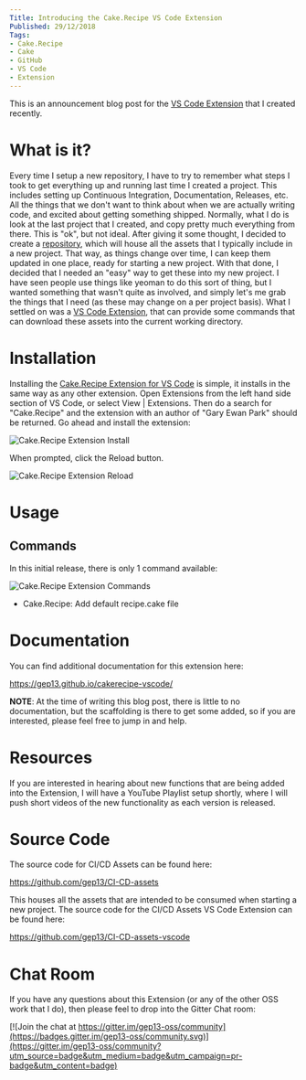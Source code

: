 ```yaml
---
Title: Introducing the Cake.Recipe VS Code Extension
Published: 29/12/2018
Tags:
- Cake.Recipe
- Cake
- GitHub
- VS Code
- Extension
---
```


This is an announcement blog post for the [VS Code Extension](https://marketplace.visualstudio.com/items?itemName=gep13.cakerecipe-vscode) that I created recently.

# What is it?

Every time I setup a new repository, I have to try to remember what steps I took to get everything up and running last time I created a project.  This includes setting up Continuous Integration, Documentation, Releases, etc.  All the things that we don't want to think about when we are actually writing code, and excited about getting something shipped.  Normally, what I do is look at the last project that I created, and copy pretty much everything from there.  This is "ok", but not ideal.  After giving it some thought, I decided to create a [repository](https://github.com/gep13/CI-CD-assets), which will house all the assets that I typically include in a new project.  That way, as things change over time, I can keep them updated in one place, ready for starting a new project.  With that done, I decided that I needed an "easy" way to get these into my new project.  I have seen people use things like yeoman to do this sort of thing, but I wanted something that wasn't quite as involved, and simply let's me grab the things that I need (as these may change on a per project basis).  What I settled on was a [VS Code Extension](https://marketplace.visualstudio.com/items?itemName=gep13.ci-cd-assets-vscode), that can provide some commands that can download these assets into the current working directory.

# Installation

Installing the [Cake.Recipe Extension for VS Code](https://marketplace.visualstudio.com/items?itemName=gep13.cakerecipe-vscode) is simple, it installs in the same way as any other extension.  Open Extensions from the left hand side section of VS Code, or select View | Extensions.  Then do a search for "Cake.Recipe" and the extension with an author of "Gary Ewan Park" should be returned.  Go ahead and install the extension:

![Cake.Recipe Extension Install](https://gep13wpstorage.blob.core.windows.net/gep13/2018/12/29/CakeRecipe-Extension-Install.png)

When prompted, click the Reload button.

![Cake.Recipe Extension Reload](https://gep13wpstorage.blob.core.windows.net/gep13/2018/12/29/CakeRecipe-Extension-Reload.png)

# Usage

## Commands

In this initial release, there is only 1 command available:

![Cake.Recipe Extension Commands](https://gep13wpstorage.blob.core.windows.net/gep13/2018/12/29/CakeRecipe-Extension-Commands.png)

* Cake.Recipe: Add default recipe.cake file

# Documentation

You can find additional documentation for this extension here:

https://gep13.github.io/cakerecipe-vscode/

**NOTE**:  At the time of writing this blog post, there is little to no documentation, but the scaffolding is there to get some added, so if you are interested, please feel free to jump in and help.

# Resources

If you are interested in hearing about new functions that are being added into the Extension, I will have a YouTube Playlist setup shortly, where I will push short videos of the new functionality as each version is released.

# Source Code

The source code for CI/CD Assets can be found here:

https://github.com/gep13/CI-CD-assets

This houses all the assets that are intended to be consumed when starting a new project.  The source code for the CI/CD Assets VS Code Extension can be found here:

https://github.com/gep13/CI-CD-assets-vscode

# Chat Room

If you have any questions about this Extension (or any of the other OSS work that I do), then please feel to drop into the Gitter Chat room:

[![Join the chat at https://gitter.im/gep13-oss/community](https://badges.gitter.im/gep13-oss/community.svg)](https://gitter.im/gep13-oss/community?utm_source=badge&utm_medium=badge&utm_campaign=pr-badge&utm_content=badge)
